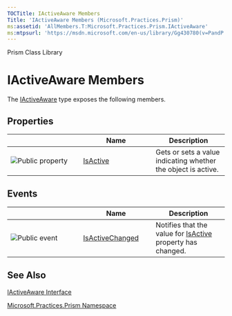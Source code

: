 ```yaml
---
TOCTitle: IActiveAware Members
Title: 'IActiveAware Members (Microsoft.Practices.Prism)'
ms:assetid: 'AllMembers.T:Microsoft.Practices.Prism.IActiveAware'
ms:mtpsurl: 'https://msdn.microsoft.com/en-us/library/Gg430780(v=PandP.50)'
---
```


Prism Class Library

IActiveAware Members
====================

The [IActiveAware](https://msdn.microsoft.com/t:microsoft.practices.prism.iactiveaware) type exposes the following members.

Properties
----------

<span id="propertyTableToggle"></span>
<table>
<colgroup>
<col width="33%" />
<col width="33%" />
<col width="33%" />
</colgroup>
<thead>
<tr class="header">
<th> </th>
<th>Name</th>
<th>Description</th>
</tr>
</thead>
<tbody>
<tr class="odd">
<td><img src="https://msdn.microsoft.com/en-us/Gg430780.pubproperty(en-us,PandP.50).gif" title="Public property" /></td>
<td><a href="https://msdn.microsoft.com/p:microsoft.practices.prism.iactiveaware.isactive">IsActive</a></td>
<td><div class="summary">
Gets or sets a value indicating whether the object is active.
</div></td>
</tr>
</tbody>
</table>

Events
------

<span id="eventTableToggle"></span>
<table>
<colgroup>
<col width="33%" />
<col width="33%" />
<col width="33%" />
</colgroup>
<thead>
<tr class="header">
<th> </th>
<th>Name</th>
<th>Description</th>
</tr>
</thead>
<tbody>
<tr class="odd">
<td><img src="https://msdn.microsoft.com/en-us/Gg430780.pubevent(en-us,PandP.50).gif" title="Public event" /></td>
<td><a href="https://msdn.microsoft.com/e:microsoft.practices.prism.iactiveaware.isactivechanged">IsActiveChanged</a></td>
<td><div class="summary">
Notifies that the value for <a href="https://msdn.microsoft.com/p:microsoft.practices.prism.iactiveaware.isactive">IsActive</a> property has changed.
</div></td>
</tr>
</tbody>
</table>

See Also
--------

<span id="seeAlsoToggle"></span>
[IActiveAware Interface](https://msdn.microsoft.com/t:microsoft.practices.prism.iactiveaware)

[Microsoft.Practices.Prism Namespace](https://msdn.microsoft.com/n:microsoft.practices.prism)
